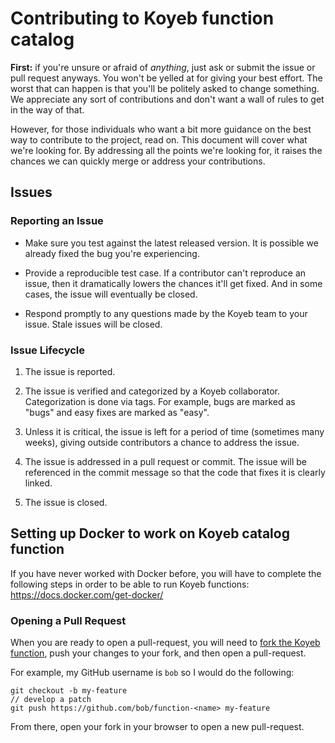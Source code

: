 # Contributing to Koyeb function catalog

**First:** if you're unsure or afraid of _anything_, just ask
or submit the issue or pull request anyways. You won't be yelled at for
giving your best effort. The worst that can happen is that you'll be
politely asked to change something. We appreciate any sort of contributions
and don't want a wall of rules to get in the way of that.

However, for those individuals who want a bit more guidance on the
best way to contribute to the project, read on. This document will cover
what we're looking for. By addressing all the points we're looking for,
it raises the chances we can quickly merge or address your contributions.

## Issues

### Reporting an Issue

* Make sure you test against the latest released version. It is possible
  we already fixed the bug you're experiencing.

* Provide a reproducible test case. If a contributor can't reproduce an issue, then it dramatically lowers the chances it'll get fixed. And in some cases, the issue will eventually be closed.

* Respond promptly to any questions made by the Koyeb team to your issue.
  Stale issues will be closed.

### Issue Lifecycle

1. The issue is reported.

2. The issue is verified and categorized by a Koyeb collaborator.
   Categorization is done via tags. For example, bugs are marked as "bugs"
   and easy fixes are marked as "easy".

3. Unless it is critical, the issue is left for a period of time (sometimes
   many weeks), giving outside contributors a chance to address the issue.

4. The issue is addressed in a pull request or commit. The issue will be
   referenced in the commit message so that the code that fixes it is clearly
   linked.

5. The issue is closed.

## Setting up Docker to work on Koyeb catalog function

If you have never worked with Docker before, you will have to complete the
following steps in order to be able to run Koyeb functions: https://docs.docker.com/get-docker/

### Opening a Pull Request

When you are ready to open a pull-request, you will need to [fork the Koyeb function](https://github.com/koyeb-community), push your changes to your fork, and then open a pull-request.

For example, my GitHub username is `bob` so I would do the following:

    git checkout -b my-feature
    // develop a patch
    git push https://github.com/bob/function-<name> my-feature

From there, open your fork in your browser to open a new pull-request.
